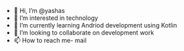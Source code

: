 - 👋 Hi, I’m @yashas
- 👀 I’m interested in technology
- 🌱 I’m currently learning Andriod development using Kotlin
- 💞️ I’m looking to collaborate on development work
- 📫 How to reach me- mail

<!---
yashas is a ✨ special ✨ repository because its `README.md` (this file) appears on your GitHub profile.
You can click the Preview link to take a look at your changes.
--->
